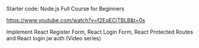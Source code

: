 Starter code: Node.js Full Course for Beginners

https://www.youtube.com/watch?v=f2EqECiTBL8&t=0s


Implement React Register Form, React Login Form, React Protected Routes and React login jw auth (Video series)